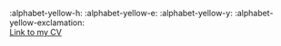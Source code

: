 :alphabet-yellow-h: :alphabet-yellow-e: :alphabet-yellow-y: :alphabet-yellow-exclamation:  
[Link to my CV](https://github.com/mat-diak/githubCV)

<!--
**mat-diak/mat-diak** is a ✨ _special_ ✨ repository because its `README.md` (this file) appears on your GitHub profile.

Here are some ideas to get you started:

- 🔭 I’m currently working on ...
- 🌱 I’m currently learning ...
- 👯 I’m looking to collaborate on ...
- 🤔 I’m looking for help with ...
- 💬 Ask me about ...
- 📫 How to reach me: ...
- 😄 Pronouns: ...
- ⚡ Fun fact: ...
-->
